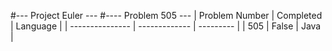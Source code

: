 #--- Project Euler ---
#---- Problem 505 ---
| Problem Number  | Completed     | Language  |
| --------------- | ------------- | --------- |
| 505             | False         | Java      |
